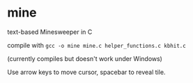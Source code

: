 # mine

text-based Minesweeper in C

compile with `gcc -o mine mine.c helper_functions.c kbhit.c`

(currently compiles but doesn't work under Windows)

Use arrow keys to move cursor, spacebar to reveal tile.
